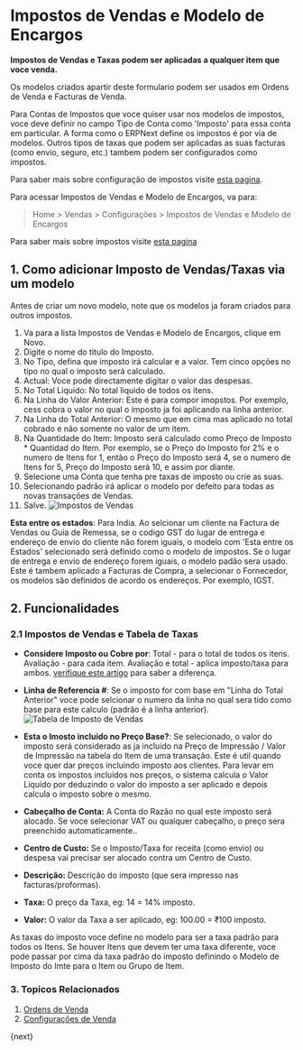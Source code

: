 <!-- add-breadcrumbs -->
# Impostos de Vendas e Modelo de Encargos

**Impostos de Vendas e Taxas podem ser aplicadas a qualquer item que voce venda.**

Os modelos criados apartir deste formulario podem ser usados em Ordens de Venda e Facturas de Venda.

Para Contas de Impostos que voce quiser usar nos modelos de impostos, voce deve definir no campo Tipo de Conta como 'Imposto' para essa conta em particular. A forma como o ERPNext define os impostos é por via de modelos. Outros tipos de taxas que podem ser aplicadas as suas facturas 
(como envio, seguro, etc.) tambem podem ser configurados como impostos.

Para saber mais sobre configuração de impostos visite [esta pagina](/docs/user/manual/pt/configuração/configurar-impostos).

Para acessar Impostos de Vendas e Modelo de Encargos, va para:
> Home > Vendas > Configurações > Impostos de Vendas e Modelo de Encargos

Para saber mais sobre impostos visite [esta pagina](/docs/user/manual/pt/configuração/configurar-impostos)

## 1. Como adicionar Imposto de Vendas/Taxas via um modelo
Antes de criar um novo modelo, note que os modelos ja foram criados para outros impostos.

1. Va para a lista Impostos de Vendas e Modelo de Encargos, clique em Novo.
2. Digite o nome do titulo do Imposto.
3. No Tipo, defina que imposto irá calcular e a valor. Tem cinco opções no tipo no qual o imposto será calculado.
  1. Actual: Voce pode directamente digitar o valor das despesas.
  1. No Total Liquido: No total liquido de todos os itens.
  1. Na Linha do Valor Anterior: Este é para compor imopstos. Por exemplo, cess cobra o valor no qual o imposto ja foi aplicando na linha anterior.
  1. Na Linha do Total Anterior: O mesmo que em cima mas aplicado no total cobrado e não somente no valor de um item.
  1. Na Quantidade do Item: Imposto será calculado como Preço de Imposto * Quantidad do Item. Por exemplo, se o Preço do Imposto for 2% e o numero de Itens for 1, então o Preço do Imposto será 4, se o numero de Itens for 5, Preço do Imposto será 10, e assim por diante.
4. Selecione uma Conta que tenha pre taxas de imposto ou crie as suas.
1. Selecionando padrão irá aplicar o modelo por defeito para todas as novas transações de Vendas.
5. Salve.
  ![Impostos de Vendas](/docs/assets/img/selling/sales-taxes.png)

**Esta entre os estados**: Para India. Ao selcionar um cliente na Factura de Vendas ou Guia de Remessa, se o codigo GST do lugar de entrega e endereço de envio do cliente não forem iguais, o modelo com 'Esta entre os Estados' selecionado será definido como o modelo de impostos. Se o lugar de entrega e envio de endereço forem iguais, o modelo padão sera usado. Este é tambem aplicado a Facturas de Compra, a selecionar o Fornecedor, os modelos são definidos de acordo os endereços. Por exemplo, IGST.

## 2. Funcionalidades
### 2.1 Impostos de Vendas e Tabela de Taxas

* **Considere Imposto ou Cobre por**: Total - para o total de todos os itens. Avaliação - para cada item. Avaliação e total - aplica imposto/taxa para ambos. [verifique este artigo](/docs/user/manual/pt/contabilidade/artigos/qual-diferença-total-valuação-impostos-taxas) para saber a diferença.

* **Linha de Referencia #**: Se o imposto for com base em "Linha do Total Anterior" voce pode selcionar o numero da linha no qual sera tido como base para este calculo (padrão é a linha anterior).
    ![Tabela de Imposto de Vendas](/docs/assets/img/selling/sales-taxes-table.png)

* **Esta o Imosto incluido no Preço Base?**: Se selecionado, o valor do imposto será considerado as ja incluido na Preço de Impressão / Valor de Impressão na tabela do Item de uma transação. Este é util quando voce quer dar preços incluindo imposto aos clientes. Para levar em conta os impostos incluidos nos preços, o sistema calcula o Valor Liquido por deduzindo o valor do imposto a ser aplicado e depois calcula o imposto sobre o mesmo.
* **Cabeçalho de Conta:** A Conta do Razão no qual este imposto será alocado. Se voce selecionar VAT ou qualquer cabeçalho, o preço sera preenchido automaticamente..
* **Centro de Custo:** Se o Imposto/Taxa for receita (como envio) ou despesa vai precisar ser alocado contra um Centro de Custo.
* **Descrição:** Descrição do imposto (que sera impresso nas facturas/proformas).
* **Taxa:** O preço da Taxa, eg: 14 = 14% imposto.
* **Valor:** O valor da Taxa a ser aplicado, eg: 100.00 = ₹100 imposto.

As taxas do imposto voce define no modelo para ser a taxa padrão para todos os Itens. Se houver Itens que devem ter uma taxa diferente, voce pode passar por cima da taxa padrão do imposto definindo o Modelo de Imposto do Imte para o Item ou Grupo de Item.

### 3. Topicos Relacionados
1. [Ordens de Venda](/docs/user/manual/pt/vendas/ordem-vendas)
1. [Configurações de Venda](/docs/user/manual/pt/vendas/configurações-venda)

{next}